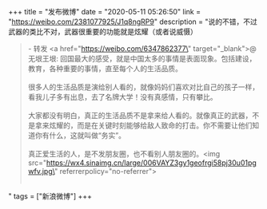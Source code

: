 +++
title = "发布微博"
date = "2020-05-11 05:26:50"
link = "https://weibo.com/2381077925/J1q8ngRP9"
description = "说的不错，不过武器的类比不对，武器很重要的功能就是炫耀（或者说威慑）<br><blockquote> - 转发 <a href=\"https://weibo.com/6347862377\" target=\"_blank\">@无垠王垠</a>: 回国最大的感受，就是中国太多的事情是表面现象。包括建设，教育，各种重要的事情，直至每个人的生活品质。<br><br>很多人的生活品质是演给别人看的，就像妈妈们喜欢对比自己的孩子一样，看我儿子多有出息，去了名牌大学！没有真感情，只有攀比。<br><br>大家都没有明白，真正的生活品质不是拿来给人看的。就像真正的武器，不是拿来炫耀的，而是在关键时刻能够给敌人致命的打击。你不需要让他们知道你有什么，这就叫做“务实”。<br><br>真正爱生活的人，是不发朋友圈，也不看别人朋友圈的。<img src=\"https://wx4.sinaimg.cn/large/006VAYZ3gy1geofrgi58pj30u01pgwfv.jpg\" referrerpolicy=\"no-referrer\"><br><br></blockquote>"
tags = ["新浪微博"]
+++
